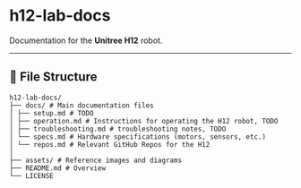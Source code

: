 # h12-lab-docs

Documentation for the **Unitree H12** robot.

---

## 📁 File Structure

```text
h12-lab-docs/
├── docs/ # Main documentation files
│ ├── setup.md # TODO
│ ├── operation.md # Instructions for operating the H12 robot, TODO
│ ├── troubleshooting.md # troubleshooting notes, TODO
│ └── specs.md # Hardware specifications (motors, sensors, etc.)
│ └── repos.md # Relevant GitHub Repos for the H12
│
├── assets/ # Reference images and diagrams
├── README.md # Overview
└── LICENSE

